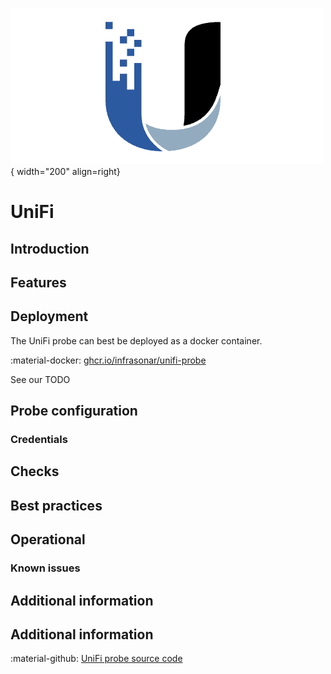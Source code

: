 ![UniFi-Probe](../../images/probe_unifi.png){ width="200" align=right}

# UniFi

## Introduction

## Features

## Deployment

The UniFi probe can best be deployed as a docker container.

:material-docker: [ghcr.io/infrasonar/unifi-probe](ghcr.io/infrasonar/unifi-probe)

See our TODO

## Probe configuration

### Credentials

## Checks

## Best practices

## Operational

### Known issues

## Additional information


## Additional information

:material-github: [UniFi probe source code](https://github.com/infrasonar/unifo-probe)
